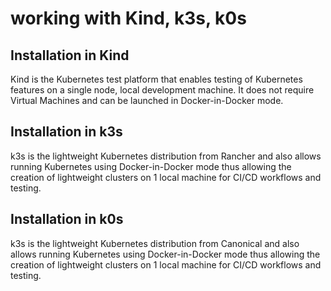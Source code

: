 # working with Kind, k3s, k0s
## Installation in Kind
Kind is the Kubernetes test platform that enables testing of Kubernetes features on a single node, local development machine.  It does not require Virtual Machines and can be launched in Docker-in-Docker mode.

## Installation in k3s
k3s is the lightweight Kubernetes distribution from Rancher and also allows running Kubernetes using Docker-in-Docker mode thus allowing the creation of lightweight clusters on 1 local machine for CI/CD workflows and testing.

## Installation in k0s
k3s is the lightweight Kubernetes distribution from Canonical and also allows running Kubernetes using Docker-in-Docker mode thus allowing the creation of lightweight clusters on 1 local machine for CI/CD workflows and testing.
